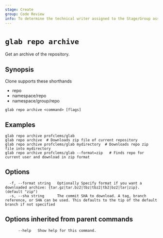 ```yaml
---
stage: Create
group: Code Review
info: To determine the technical writer assigned to the Stage/Group associated with this page, see https://about.gitlab.com/handbook/product/ux/technical-writing/#assignments
---
```


<!--
This documentation is auto generated by a script.
Please do not edit this file directly. Run `make gen-docs` instead.
-->

# `glab repo archive`

Get an archive of the repository.

## Synopsis

Clone supports these shorthands

- repo
- namespace/repo
- namespace/group/repo

```plaintext
glab repo archive <command> [flags]
```

## Examples

```plaintext
glab repo archive profclems/glab
glab repo archive  # Downloads zip file of current repository
glab repo archive profclems/glab mydirectory  # Downloads repo zip file into mydirectory
glab repo archive profclems/glab --format=zip   # Finds repo for current user and download in zip format

```

## Options

```plaintext
  -f, --format string   Optionally Specify format if you want a downloaded archive: {tar.gz|tar.bz2|tbz|tbz2|tb2|bz2|tar|zip}. (default "zip")
  -s, --sha string      The commit SHA to download. A tag, branch reference, or SHA can be used. This defaults to the tip of the default branch if not specified
```

## Options inherited from parent commands

```plaintext
      --help   Show help for this command.
```
